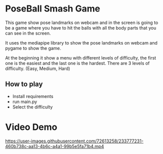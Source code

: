 # PoseBall Smash Game

This game show pose landmarks on webcam and in the screen is going to be a game where you have to hit the balls with all
the body parts that you can see in the screen.

It uses the mediapipe library to show the pose landmarks on webcam and pygame to show the game.

At the beginning it show a menu with different levels of difficulty, the first one is the easiest and the last one
is the hardest. There are 3 levels of difficulty. (Easy, Medium, Hard)

## How to play
- Install requirements
- run main.py
- Select the difficulty

# Video Demo

https://user-images.githubusercontent.com/72613258/233777231-460b738c-aa13-4b6c-a4a1-99b5e5fa71b4.mp4

